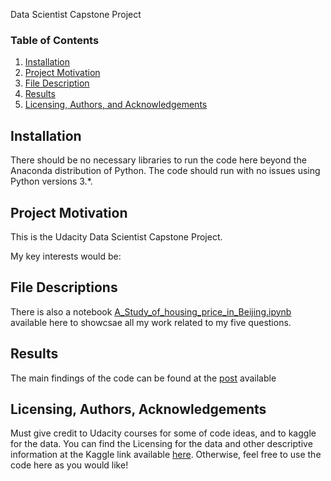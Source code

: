 Data Scientist Capstone Project

### Table of Contents

1. [Installation](#installation)
2. [Project Motivation](#motivation)
3. [File Description](#files)
4. [Results](#results)
5. [Licensing, Authors, and Acknowledgements](#licensing)

## Installation <a name="installation"></a>

There should be no necessary libraries to run the code here beyond the Anaconda distribution of Python. The code should run with no issues using Python versions 3.*.

## Project Motivation<a name="motivation"></a>

This is the Udacity Data Scientist Capstone Project. 

My key interests would be:



## File Descriptions <a name="files"></a>

There is also a notebook [A_Study_of_housing_price_in_Beijing.ipynb](https://github.com/zhangyu-paris/) available here  to showcsae all my work related to my five questions.



## Results<a name="results"></a>

The main findings of the code can be found at the [post](https://medium.com/@zhangyu19900418) available



## Licensing, Authors, Acknowledgements<a name="licensing"></a>

Must give credit to Udacity courses for some of code ideas, and to kaggle for the data. You can find the Licensing for the data and other descriptive information at the Kaggle link available [here](https://www.kaggle.com/ruiqurm/lianjia). Otherwise, feel free to use the code here as you would like!
